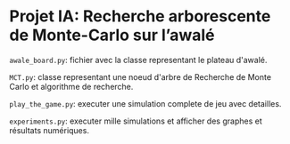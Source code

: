 # Projet IA: Recherche arborescente de Monte-Carlo sur l’awalé

`awale_board.py`: fichier avec la classe representant le plateau d'awalé.

`MCT.py`: classe representant une noeud d'arbre de Recherche de Monte Carlo et algorithme de recherche.

`play_the_game.py`: executer une simulation complete de jeu avec detailles.

`experiments.py`: executer mille simulations et afficher des graphes et résultats numériques.